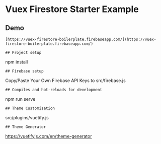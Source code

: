 # Vuex Firestore Starter Example
## Demo
```
[https://vuex-firestore-boilerplate.firebaseapp.com/](https://vuex-firestore-boilerplate.firebaseapp.com/)

## Project setup
```
npm install
```
## Firebase setup
```
Copy/Paste Your Own Firebase API Keys to src/firebase.js
```
## Compiles and hot-reloads for development
```
npm run serve
```
## Theme Customisation
```
src/plugins/vuetify.js
```
## Theme Generator
```
https://vuetifyjs.com/en/theme-generator
```
